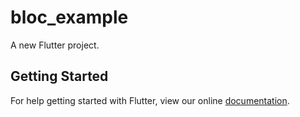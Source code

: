# bloc_example

A new Flutter project.

## Getting Started

For help getting started with Flutter, view our online
[documentation](https://flutter.io/).
